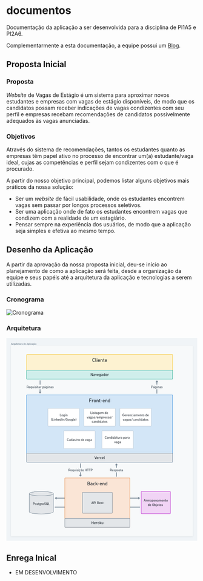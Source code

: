 # documentos

Documentação da aplicação a ser desenvolvida para a disciplina de PI1A5 e PI2A6.

Complementarmente a esta documentação, a equipe possui um [Blog](wecodeifsp.blogspot.com).

## Proposta Inicial

### Proposta

_Website_ de Vagas de Estágio é um sistema para aproximar novos estudantes e empresas com vagas de estágio disponíveis, de modo que os candidatos possam receber indicações de vagas condizentes com seu perfil e empresas recebam recomendações de candidatos possivelmente adequados às vagas anunciadas.

### Objetivos

Através do sistema de recomendações, tantos os estudantes quanto as empresas têm papel ativo no processo de encontrar um(a) estudante/vaga ideal, cujas as competências e perfil sejam condizentes com o que é procurado.

A partir do nosso objetivo principal, podemos listar alguns objetivos mais práticos da nossa solução:

- Ser um _website_ de fácil usabilidade, onde os estudantes encontrem vagas sem passar por longos processos seletivos.
- Ser uma aplicação onde de fato os estudantes encontrem vagas que condizem com a realidade de um estagiário.
- Pensar sempre na experiência dos usuários, de modo que a aplicação seja simples e efetiva ao mesmo tempo.

## Desenho da Aplicação

A partir da aprovação da nossa proposta inicial, deu-se início ao planejamento de como a aplicação será feita, desde a organização da equipe e seus papéis até a arquitetura da aplicação e tecnologias a serem utilizadas.

### Cronograma

![Cronograma](https://lh3.googleusercontent.com/_O06Y5Pp6Bd9GP4XGNAI1Xiz4Vc7b5XSaeNkr6Bmw9LOawPOT9woZ9Zw76Z5Suho4DFRCSNoRfO18ANcG2FAfJpsZbXtBJVPaBmC8pc45ixo5tdjiOXqvu3GwEXqrtcGDDoJzxzNNnW9hoLYiVM2Xw=w440-h224)

### Arquitetura

![Arquitetura da Aplicação](https://github.com/EquipeWeCode/documentos/blob/main/desenho-do-projeto/imagens/arq-proj-arq-app2.png)

## Enrega Inical

- EM DESENVOLVIMENTO